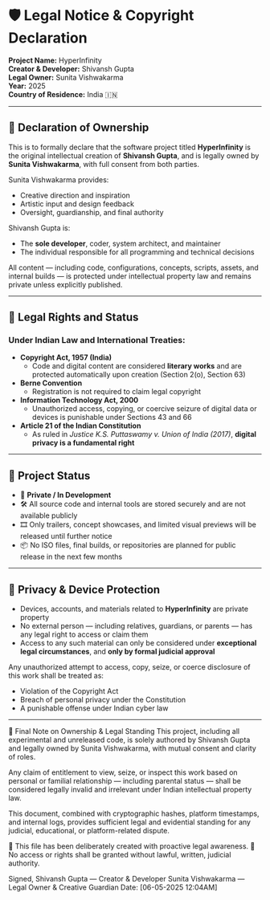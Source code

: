 # 🛡️ Legal Notice & Copyright Declaration

**Project Name:** HyperInfinity  
**Creator & Developer:** Shivansh Gupta  
**Legal Owner:** Sunita Vishwakarma  
**Year:** 2025  
**Country of Residence:** India 🇮🇳

---

## 📌 Declaration of Ownership

This is to formally declare that the software project titled **HyperInfinity** is the original intellectual creation of **Shivansh Gupta**, and is legally owned by **Sunita Vishwakarma**, with full consent from both parties.

Sunita Vishwakarma provides:
- Creative direction and inspiration  
- Artistic input and design feedback  
- Oversight, guardianship, and final authority

Shivansh Gupta is:
- The **sole developer**, coder, system architect, and maintainer  
- The individual responsible for all programming and technical decisions

All content — including code, configurations, concepts, scripts, assets, and internal builds — is protected under intellectual property law and remains private unless explicitly published.

---

## 🔐 Legal Rights and Status

### Under Indian Law and International Treaties:
- **Copyright Act, 1957 (India)**
  - Code and digital content are considered **literary works** and are protected automatically upon creation (Section 2(o), Section 63)
- **Berne Convention**
  - Registration is not required to claim legal copyright
- **Information Technology Act, 2000**
  - Unauthorized access, copying, or coercive seizure of digital data or devices is punishable under Sections 43 and 66
- **Article 21 of the Indian Constitution**
  - As ruled in *Justice K.S. Puttaswamy v. Union of India (2017)*, **digital privacy is a fundamental right**

---

## 📢 Project Status

- 🔐 **Private / In Development**
- 🛠️ All source code and internal tools are stored securely and are not available publicly
- 🎞️ Only trailers, concept showcases, and limited visual previews will be released until further notice
- 📦 No ISO files, final builds, or repositories are planned for public release in the next few months

---

## 🔐 Privacy & Device Protection

- Devices, accounts, and materials related to **HyperInfinity** are private property  
- No external person — including relatives, guardians, or parents — has any legal right to access or claim them  
- Access to any such material can only be considered under **exceptional legal circumstances**, and **only by formal judicial approval**

Any unauthorized attempt to access, copy, seize, or coerce disclosure of this work shall be treated as:
- Violation of the Copyright Act
- Breach of personal privacy under the Constitution
- A punishable offense under Indian cyber law

---

🧠 Final Note on Ownership & Legal Standing
This project, including all experimental and unreleased code, is solely authored by Shivansh Gupta and legally owned by Sunita Vishwakarma, with mutual consent and clarity of roles.

Any claim of entitlement to view, seize, or inspect this work based on personal or familial relationship — including parental status — shall be considered legally invalid and irrelevant under Indian intellectual property law.

This document, combined with cryptographic hashes, platform timestamps, and internal logs, provides sufficient legal and evidential standing for any judicial, educational, or platform-related dispute.

🧩 This file has been deliberately created with proactive legal awareness.
📌 No access or rights shall be granted without lawful, written, judicial authority.

Signed,
Shivansh Gupta — Creator & Developer
Sunita Vishwakarma — Legal Owner & Creative Guardian
Date: [06-05-2025 12:04AM]
